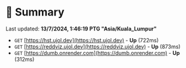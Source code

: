 # 📖 Summary
Last updated: **13/7/2024, 1:46:19 PTG "Asia/Kuala_Lumpur"**

- `GET` [https://hst.ujol.dev](https://hst.ujol.dev) - **Up** (722ms)
- `GET` [https://reddviz.ujol.dev](https://reddviz.ujol.dev) - **Up** (873ms)
- `GET` [https://dumb.onrender.com](https://dumb.onrender.com) - **Up** (312ms)
